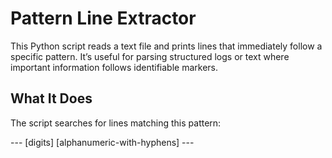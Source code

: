 # Pattern Line Extractor

This Python script reads a text file and prints lines that immediately follow a specific pattern. It’s useful for parsing structured logs or text where important information follows identifiable markers.

##  What It Does

The script searches for lines matching this pattern:

--- [digits] [alphanumeric-with-hyphens] ---
